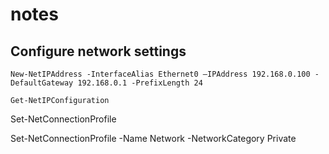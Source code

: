 # notes

## Configure network settings

```
New-NetIPAddress -InterfaceAlias Ethernet0 –IPAddress 192.168.0.100 -DefaultGateway 192.168.0.1 -PrefixLength 24
```

```
Get-NetIPConfiguration
```



Set-NetConnectionProfile

Set-NetConnectionProfile -Name Network -NetworkCategory Private
